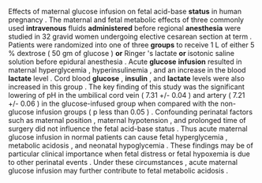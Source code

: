 Effects of maternal glucose infusion on fetal acid-base **status** in human pregnancy . The maternal and fetal metabolic effects of three commonly used **intravenous** fluids **administered** before regional **anesthesia** were studied in 32 gravid women undergoing elective cesarean section at term . Patients were randomized into one of three **groups** to receive 1 L of either 5 % dextrose ( 50 gm of glucose ) **or** Ringer 's lactate **or** isotonic saline solution before epidural anesthesia . Acute **glucose** **infusion** resulted in maternal hyperglycemia , hyperinsulinemia , and an increase in the blood **lactate** level . Cord blood **glucose** , **insulin** , and **lactate** levels were also increased in this group . The key finding of this study was the significant lowering of pH in the umbilical cord vein ( 7.31 +/- 0.04 ) and artery ( 7.21 +/- 0.06 ) in the glucose-infused group when compared with the non-glucose infusion groups ( p less than 0.05 ) . Confounding perinatal factors such as maternal position , maternal hypotension , and prolonged time of surgery did not influence the fetal acid-base status . Thus acute maternal glucose infusion in normal patients can cause fetal hyperglycemia , metabolic acidosis , and neonatal hypoglycemia . These findings may be of particular clinical importance when fetal distress or fetal hypoxemia is due to other perinatal events . Under these circumstances , acute maternal glucose infusion may further contribute to fetal metabolic acidosis . 